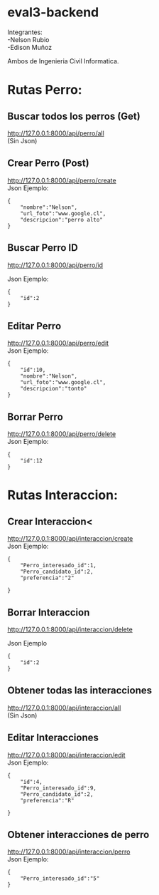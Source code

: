 # eval3-backend

Integrantes:</br>
-Nelson Rubio</br>
-Edison Muñoz </br>

Ambos de Ingenieria Civil Informatica.


# Rutas Perro:
## Buscar todos los perros (Get) 
http://127.0.0.1:8000/api/perro/all</br>
(Sin Json)
</br>
## Crear Perro (Post)
http://127.0.0.1:8000/api/perro/create</br>
Json Ejemplo:
```
{
	"nombre":"Nelson",
	"url_foto":"www.google.cl",
	"descripcion":"perro alto"
}
```


## Buscar Perro ID 
http://127.0.0.1:8000/api/perro/id </br>

Json Ejemplo:
```
{
	"id":2
}
```

## Editar Perro 
http://127.0.0.1:8000/api/perro/edit </br>
Json Ejemplo:
```
{
	"id":10,
	"nombre":"Nelson",
	"url_foto":"www.google.cl",
	"descripcion":"tonto"
}
```

## Borrar Perro
http://127.0.0.1:8000/api/perro/delete</br>
Json Ejemplo:
```
{
	"id":12
}
```


# Rutas Interaccion:
## Crear Interaccion<
http://127.0.0.1:8000/api/interaccion/create</br>
Json Ejemplo:
```
{
	"Perro_interesado_id":1,
	"Perro_candidato_id":2,
	"preferencia":"2"
	
}
```

## Borrar Interaccion
http://127.0.0.1:8000/api/interaccion/delete</br>

Json Ejemplo
```
{
	"id":2
}
```

## Obtener todas las interacciones
http://127.0.0.1:8000/api/interaccion/all</br>
(Sin Json)


## Editar Interacciones
http://127.0.0.1:8000/api/interaccion/edit </br>
Json Ejemplo:
```
{
	"id":4,
	"Perro_interesado_id":9,
	"Perro_candidato_id":2,
	"preferencia":"R"
	
}
```

## Obtener interacciones de perro</br> 
http://127.0.0.1:8000/api/interaccion/perro</br>
Json Ejemplo:
```
{
	"Perro_interesado_id":"5"
}
```


